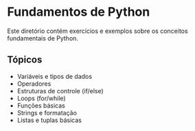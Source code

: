 # Fundamentos de Python

Este diretório contém exercícios e exemplos sobre os conceitos fundamentais de Python.

## Tópicos

- Variáveis e tipos de dados
- Operadores
- Estruturas de controle (if/else)
- Loops (for/while)
- Funções básicas
- Strings e formatação
- Listas e tuplas básicas 